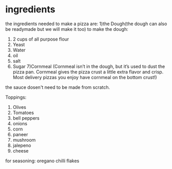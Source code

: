 # ingredients

the ingredients needed to make a pizza are:
1)the Dough(the dough can also be readymade but we will make it too)
to make the dough:

1) 2 cups of all purpose flour
2) Yeast
3) Water
4) oil
5) salt 
6) Sugar 
7)Cornmeal (Cornmeal isn’t in the dough, but it’s used to dust the pizza pan. Cornmeal gives the pizza crust a little extra flavor and crisp. Most delivery pizzas you enjoy have cornmeal on the bottom crust!)

the sauce dosen't need to be made from scratch.

Toppings:

1) Olives
2) Tomatoes
3) bell peppers
4) onions
5) corn
6) paneer
7) mushroom
8) jalepeno
9) cheese

for seasoning:
oregano 
chilli flakes


